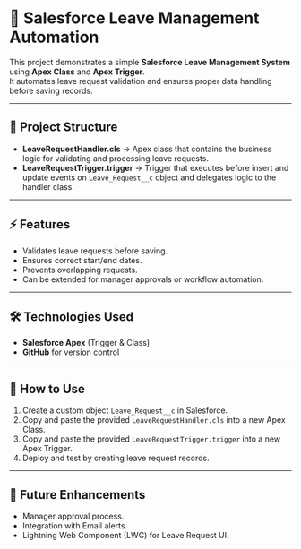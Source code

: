 # 🚀 Salesforce Leave Management Automation

This project demonstrates a simple **Salesforce Leave Management System** using **Apex Class** and **Apex Trigger**.  
It automates leave request validation and ensures proper data handling before saving records.

---

## 📂 Project Structure
- **LeaveRequestHandler.cls** → Apex class that contains the business logic for validating and processing leave requests.  
- **LeaveRequestTrigger.trigger** → Trigger that executes before insert and update events on `Leave_Request__c` object and delegates logic to the handler class.  

---

## ⚡ Features
- Validates leave requests before saving.  
- Ensures correct start/end dates.  
- Prevents overlapping requests.  
- Can be extended for manager approvals or workflow automation.  

---

## 🛠️ Technologies Used
- **Salesforce Apex** (Trigger & Class)  
- **GitHub** for version control  

---

## 📖 How to Use
1. Create a custom object `Leave_Request__c` in Salesforce.  
2. Copy and paste the provided `LeaveRequestHandler.cls` into a new Apex Class.  
3. Copy and paste the provided `LeaveRequestTrigger.trigger` into a new Apex Trigger.  
4. Deploy and test by creating leave request records.  

---

## 📌 Future Enhancements
- Manager approval process.  
- Integration with Email alerts.  
- Lightning Web Component (LWC) for Leave Request UI.  

